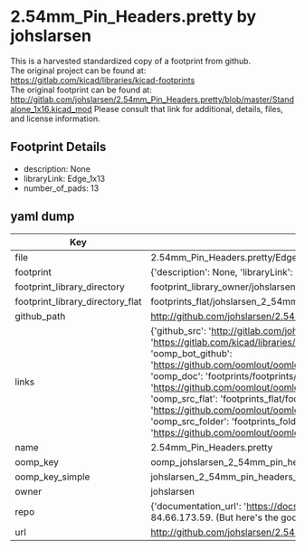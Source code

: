 # 2.54mm_Pin_Headers.pretty by johslarsen  
This is a harvested standardized copy of a footprint from github.  
The original project can be found at:  
https://gitlab.com/kicad/libraries/kicad-footprints  
The original footprint can be found at:
http://gitlab.com/johslarsen/2.54mm_Pin_Headers.pretty/blob/master/Standalone_1x16.kicad_mod
Please consult that link for additional, details, files, and license information.  
## Footprint Details
* description: None  
* libraryLink: Edge_1x13  
* number_of_pads: 13  
## yaml dump  
| Key | Value |  
| --- | --- |  
| file | 2.54mm_Pin_Headers.pretty/Edge_1x13.kicad_mod |  
| footprint | {'description': None, 'libraryLink': 'Edge_1x13', 'number_of_pads': 13} |  
| footprint_library_directory | footprint_library_owner/johslarsen_2.54mm_Pin_Headers.pretty |  
| footprint_library_directory_flat | footprints_flat/johslarsen_2_54mm_pin_headers_edge_1x13/working |  
| github_path | http://github.com/johslarsen/2.54mm_Pin_Headers.pretty/blob/master/Edge_1x13.kicad_mod |  
| links | {'github_src': 'http://gitlab.com/johslarsen/2.54mm_Pin_Headers.pretty/blob/master/Standalone_1x16.kicad_mod', 'github_src_repo': 'https://gitlab.com/kicad/libraries/kicad-footprints', 'oomp_bot': 'footprints/johslarsen_2_54mm_pin_headers_edge_1x13/working', 'oomp_bot_github': 'https://github.com/oomlout/oomlout_oomp_footprint_bot/tree/main/footprints/johslarsen_2_54mm_pin_headers_edge_1x13/working', 'oomp_doc': 'footprints/footprints/johslarsen/2.54mm_Pin_Headers/Edge_1x13/working/', 'oomp_doc_github': 'https://github.com/oomlout/oomlout_oomp_footprint_doc/tree/main/footprints/footprints/johslarsen/2.54mm_Pin_Headers/Edge_1x13/working', 'oomp_src_flat': 'footprints_flat/footprints_flat/johslarsen_2_54mm_pin_headers_edge_1x13/working', 'oomp_src_flat_github': 'https://github.com/oomlout/oomlout_oomp_footprint_src/tree/main/footprints_flat/johslarsen_2_54mm_pin_headers_edge_1x13/working', 'oomp_src_folder': 'footprints_folder/footprints_folder/johslarsen/2.54mm_Pin_Headers/Edge_1x13/working', 'oomp_src_folder_github': 'https://github.com/oomlout/oomlout_oomp_footprint_src/tree/main/footprints_folder/johslarsen/2.54mm_Pin_Headers/Edge_1x13/working'} |  
| name | 2.54mm_Pin_Headers.pretty |  
| oomp_key | oomp_johslarsen_2_54mm_pin_headers_edge_1x13 |  
| oomp_key_simple | johslarsen_2_54mm_pin_headers_edge_1x13 |  
| owner | johslarsen |  
| repo | {'documentation_url': 'https://docs.github.com/rest/overview/resources-in-the-rest-api#rate-limiting', 'message': "API rate limit exceeded for 84.66.173.59. (But here's the good news: Authenticated requests get a higher rate limit. Check out the documentation for more details.)"} |  
| url | http://github.com/johslarsen/2.54mm_Pin_Headers.pretty |  

